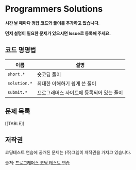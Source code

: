 # Programmers Solutions

**시간 날 때마다 정답 코드와 풀이를 추가하고 있습니다.**

**먼저 설명이 필요한 문제가 있으시면 Issue로 등록해 주세요.**


## 코드 명명법

| 이름 | 설명 |
| --- | --- |
| `short.*` | 숏코딩 풀이 |
| `solution.*` | 최대한 이해하기 쉽게 쓴 풀이 |
| `submit.*` | 프로그래머스 사이트에 등록되어 있는 풀이 |


## 문제 목록

[[TABLE]]

## 저작권

코딩테스트 연습에 공개된 문제는 (주)그렙이 저작권을 가지고 있습니다.

출처: [프로그래머스 코딩 테스트 연습](https://programmers.co.kr/learn/challenges)
